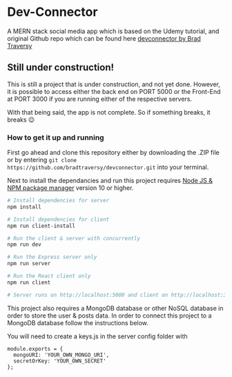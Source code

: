 # Dev-Connector

A MERN stack social media app which is based on the Udemy tutorial, and original Github repo which can be found here [devconnector by Brad Traversy](https://github.com/bradtraversy/devconnector)

## Still under construction!

This is still a project that is under construction, and not yet done.
However, it is possible to access either the back end on PORT 5000 or the Front-End at PORT 3000 if you are running either of the respective servers.

With that being said, the app is not complete. So if something breaks, it breaks :wink:

### How to get it up and running

First go ahead and clone this repository either by downloading the .ZIP file or by entering `git clone https://github.com/bradtraversy/devconnector.git` into your terminal.

Next to install the dependancies and run this project requires [Node JS & NPM package manager](https://www.nodejs.org) version 10 or higher.

```bash
# Install dependencies for server
npm install

# Install dependencies for client
npm run client-install

# Run the client & server with concurrently
npm run dev

# Run the Express server only
npm run server

# Run the React client only
npm run client

# Server runs on http://localhost:5000 and client on http://localhost:3000
```

This project also requires a MongoDB database or other NoSQL database in order to store the user & posts data. In order to connect this project to a MongoDB database follow the instructions below.

You will need to create a keys.js in the server config folder with

```
module.exports = {
  mongoURI: 'YOUR_OWN_MONGO_URI',
  secretOrKey: 'YOUR_OWN_SECRET'
};
```
